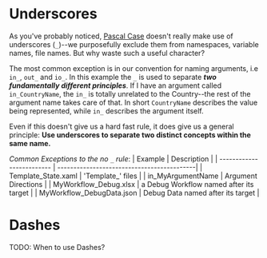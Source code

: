 # Underscores
As you've probably noticed, [Pascal Case](https://www.theserverside.com/definition/Pascal-case) doesn't really make use of underscores (`_`)--we purposefully exclude them from namespaces, variable names,  file names. But why waste such a useful character? 

The most common exception is in our convention for naming arguments, i.e `in_`, `out_` and `io_`. In this example the `_` is used to separate **_two fundamentally different principles_**. If I have an argument called `in_CountryName`, the `in_` is totally unrelated to the Country--the rest of the argument name takes care of that. In short `CountryName` describes the value being represented,  while `in_` describes the argument itself. 

Even if this doesn't give us a hard fast rule, it does give us a general principle: **Use underscores to separate two distinct concepts within the same name.**

_Common Exceptions to the no `_` rule_:
| Example                   | Description                                |
| ------------------------- | -------------------------------------------|
| Template_State.xaml       | 'Template_' files                          |
| in_MyArgumentName         | Argument Directions                        |
| MyWorkflow_Debug.xlsx     | a Debug Workflow named after its target    |
| MyWorkflow_DebugData.json | Debug Data named after its target          |


# Dashes

TODO: When to use Dashes?